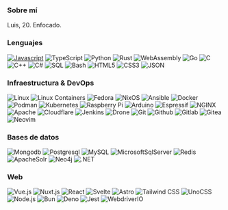 <!--
**LuisGaxiola/LuisGaxiola** is a ✨ _special_ ✨ repository because its `README.md` (this file) appears on your GitHub profile.

Here are some ideas to get you started:

- 🔭 I’m currently working on ...
- 🌱 I’m currently learning ...
- 👯 I’m looking to collaborate on ...
- 🤔 I’m looking for help with ...
- 💬 Ask me about ...
- 📫 How to reach me: ...
- 😄 Pronouns: ...
- ⚡ Fun fact: ...
-->

### Sobre mí
Luis, 20. Enfocado.

### Lenguajes
[![Javascript](https://img.shields.io/badge/-JavaScript-000?&logo=JavaScript)](https://developer.mozilla.org/en/docs/Learn/JavaScript/First_steps/What_is_JavaScript)
![TypeScript](https://img.shields.io/badge/-TypeScript-000?&logo=TypeScript)
![Python](https://img.shields.io/badge/-Python-000?&logo=Python)
![Rust](https://img.shields.io/badge/-Rust-000?&logo=Rust)
![WebAssembly](https://img.shields.io/badge/-WebAssembly-000?&logo=webassembly)
![Go](https://img.shields.io/badge/-Go-000?&logo=Go)
![C](https://img.shields.io/badge/-C-000?&logo=C)
![C++](https://img.shields.io/badge/-C++-000?&logo=c%2b%2b)
![C#](https://img.shields.io/badge/-C%23-000?&logo=csharp)
![SQL](https://img.shields.io/badge/-SQL-000)
![Bash](https://img.shields.io/badge/-Bash-000?&logo=gnubash)
![HTML5](https://img.shields.io/badge/-HTML5-000?&logo=html5)
![CSS3](https://img.shields.io/badge/-CSS3-000?&logo=css3)
![JSON](https://img.shields.io/badge/-JSON-000?&logo=json)

### Infraestructura & DevOps
![Linux](https://img.shields.io/badge/-Linux-000?&logo=Linux)
![Linux Containers](https://img.shields.io/badge/-Linux%20Containers-000?&logo=linuxcontainers)
![Fedora](https://img.shields.io/badge/-Fedora-000?&logo=fedora)
![NixOS](https://img.shields.io/badge/-NixOS-000?&logo=nixos)
![Ansible](https://img.shields.io/badge/-Ansible-000?&logo=ansible)
![Docker](https://img.shields.io/badge/-Docker-000?&logo=docker)
![Podman](https://img.shields.io/badge/-Podman-000?&logo=podman)
![Kubernetes](https://img.shields.io/badge/-Kubernetes-000?&logo=kubernetes)
![Raspberry Pi](https://img.shields.io/badge/-Raspberry%20Pi-000?&logo=raspberrypi)
![Arduino](https://img.shields.io/badge/-Arduino-000?&logo=arduino)
![Espressif](https://img.shields.io/badge/-Espressif-000?&logo=espressif)
![NGINX](https://img.shields.io/badge/-NGINX-000?&logo=nginx)
![Apache](https://img.shields.io/badge/-Apache-000?&logo=apache)
![Cloudflare](https://img.shields.io/badge/-Cloudflare-000?&logo=cloudflare)
![Jenkins](https://img.shields.io/badge/-Jenkins-000?&logo=jenkins)
![Drone](https://img.shields.io/badge/-Drone-000?&logo=drone)
![Git](https://img.shields.io/badge/-Git-000?&logo=Git)
![Github](https://img.shields.io/badge/-Github-000?&logo=Github)
![Gitlab](https://img.shields.io/badge/-Gitlab-000?&logo=Gitlab)
![Gitea](https://img.shields.io/badge/-Gitea-000?&logo=Gitea)
![Neovim](https://img.shields.io/badge/-Neovim-000?&logo=neovim)

### Bases de datos
![Mongodb](https://img.shields.io/badge/-Mongodb-000?&logo=Mongodb)
![Postgresql](https://img.shields.io/badge/-Postgresql-000?&logo=Postgresql)
![MySQL](https://img.shields.io/badge/-MySQL-000?&logo=mysql)
![MicrosoftSqlServer](https://img.shields.io/badge/-Microsoft%20SQL%20Server-000?&logo=microsoftsqlserver)
![Redis](https://img.shields.io/badge/-Redis-000?&logo=Redis)
![ApacheSolr](https://img.shields.io/badge/-Apache%20Solr-000?&logo=apachesolr)
![Neo4j](https://img.shields.io/badge/-Neo4j-000?&logo=neo4j)
![.NET](https://img.shields.io/badge/-.NET-000?&logo=dotnet)

### Web
![Vue.js](https://img.shields.io/badge/-Vue.js-000?&logo=vuedotjs)
![Nuxt.js](https://img.shields.io/badge/-Nuxt.js-000?&logo=nuxtdotjs)
![React](https://img.shields.io/badge/-React-000?&logo=react)
![Svelte](https://img.shields.io/badge/-Svelte-000?&logo=svelte)
![Astro](https://img.shields.io/badge/-Astro-000?&logo=astro)
![Tailwind CSS](https://img.shields.io/badge/-Tailwind%20CSS-000?&logo=tailwind)
![UnoCSS](https://img.shields.io/badge/-UnoCSS-000?&logo=unocss)
![Node.js](https://img.shields.io/badge/-Node.js-000?&logo=node.js)
![Bun](https://img.shields.io/badge/-Bun-000?&logo=bun)
![Deno](https://img.shields.io/badge/-Deno-000?&logo=deno)
![Jest](https://img.shields.io/badge/-Jest-000?&logo=jest)
![WebdriverIO](https://img.shields.io/badge/-WebdriverIO-000?&logo=webdriverio)

